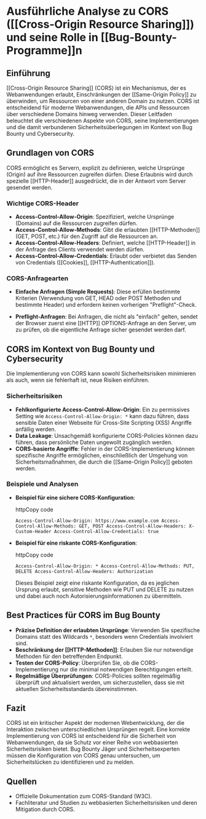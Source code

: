 
# Ausführliche Analyse zu CORS ([[Cross-Origin Resource Sharing]]) und seine Rolle in [[Bug-Bounty-Programme]]n

## Einführung

[[Cross-Origin Resource Sharing]] (CORS) ist ein Mechanismus, der es Webanwendungen erlaubt, Einschränkungen der [[Same-Origin Policy]] zu überwinden, um Ressourcen von einer anderen Domain zu nutzen. CORS ist entscheidend für moderne Webanwendungen, die APIs und Ressourcen über verschiedene Domains hinweg verwenden. Dieser Leitfaden beleuchtet die verschiedenen Aspekte von CORS, seine Implementierungen und die damit verbundenen Sicherheitsüberlegungen im Kontext von Bug Bounty und Cybersecurity.

## Grundlagen von CORS

CORS ermöglicht es Servern, explizit zu definieren, welche Ursprünge (Origin) auf ihre Ressourcen zugreifen dürfen. Diese Erlaubnis wird durch spezielle [[HTTP-Header]] ausgedrückt, die in der Antwort vom Server gesendet werden.

### Wichtige CORS-Header

- **Access-Control-Allow-Origin**: Spezifiziert, welche Ursprünge (Domains) auf die Ressourcen zugreifen dürfen.
- **Access-Control-Allow-Methods**: Gibt die erlaubten [[HTTP-Methoden]] (GET, POST, etc.) für den Zugriff auf die Ressourcen an.
- **Access-Control-Allow-Headers**: Definiert, welche [[HTTP-Header]] in der Anfrage des Clients verwendet werden dürfen.
- **Access-Control-Allow-Credentials**: Erlaubt oder verbietet das Senden von Credentials ([[Cookies]], [[HTTP-Authentication]]).

### CORS-Anfragearten

- **Einfache Anfragen (Simple Requests)**: Diese erfüllen bestimmte Kriterien (Verwendung von GET, HEAD oder POST Methoden und bestimmte Header) und erfordern keinen vorherigen "Preflight"-Check.
    
- **Preflight-Anfragen**: Bei Anfragen, die nicht als "einfach" gelten, sendet der Browser zuerst eine [[HTTP]] OPTIONS-Anfrage an den Server, um zu prüfen, ob die eigentliche Anfrage sicher gesendet werden darf.
    

## CORS im Kontext von Bug Bounty und Cybersecurity

Die Implementierung von CORS kann sowohl Sicherheitsrisiken minimieren als auch, wenn sie fehlerhaft ist, neue Risiken einführen.

### Sicherheitsrisiken

- **Fehlkonfigurierte Access-Control-Allow-Origin**: Ein zu permissives Setting wie `Access-Control-Allow-Origin: *` kann dazu führen, dass sensible Daten einer Webseite für Cross-Site Scripting (XSS) Angriffe anfällig werden.
- **Data Leakage**: Unsachgemäß konfigurierte CORS-Policies können dazu führen, dass persönliche Daten ungewollt zugänglich werden.
- **CORS-basierte Angriffe**: Fehler in der CORS-Implementierung können spezifische Angriffe ermöglichen, einschließlich der Umgehung von Sicherheitsmaßnahmen, die durch die [[Same-Origin Policy]] geboten werden.

### Beispiele und Analysen

- **Beispiel für eine sichere CORS-Konfiguration**:
    
    httpCopy code
    
    `Access-Control-Allow-Origin: https://www.example.com Access-Control-Allow-Methods: GET, POST Access-Control-Allow-Headers: X-Custom-Header Access-Control-Allow-Credentials: true`
    
- **Beispiel für eine riskante CORS-Konfiguration**:
    
    httpCopy code
    
    `Access-Control-Allow-Origin: * Access-Control-Allow-Methods: PUT, DELETE Access-Control-Allow-Headers: Authorization`
    
    Dieses Beispiel zeigt eine riskante Konfiguration, da es jeglichen Ursprung erlaubt, sensitive Methoden wie PUT und DELETE zu nutzen und dabei auch noch Autorisierungsinformationen zu übermitteln.
    

## Best Practices für CORS im Bug Bounty

- **Präzise Definition der erlaubten Ursprünge**: Verwenden Sie spezifische Domains statt des Wildcards `*`, besonders wenn Credentials involviert sind.
- **Beschränkung der [[HTTP-Methoden]]**: Erlauben Sie nur notwendige Methoden für den betreffenden Endpunkt.
- **Testen der CORS-Policy**: Überprüfen Sie, ob die CORS-Implementierung nur die minimal notwendigen Berechtigungen erteilt.
- **Regelmäßige Überprüfungen**: CORS-Policies sollten regelmäßig überprüft und aktualisiert werden, um sicherzustellen, dass sie mit aktuellen Sicherheitsstandards übereinstimmen.

## Fazit

CORS ist ein kritischer Aspekt der modernen Webentwicklung, der die Interaktion zwischen unterschiedlichen Ursprüngen regelt. Eine korrekte Implementierung von CORS ist entscheidend für die Sicherheit von Webanwendungen, da sie Schutz vor einer Reihe von webbasierten Sicherheitsrisiken bietet. Bug Bounty Jäger und Sicherheitsexperten müssen die Konfiguration von CORS genau untersuchen, um Sicherheitslücken zu identifizieren und zu melden.

## Quellen

- Offizielle Dokumentation zum CORS-Standard (W3C).
- Fachliteratur und Studien zu webbasierten Sicherheitsrisiken und deren Mitigation durch CORS.